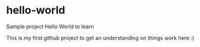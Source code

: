 # hello-world
Sample project Hello World to learn

This is my first github project to get an understanding on things work here :)
